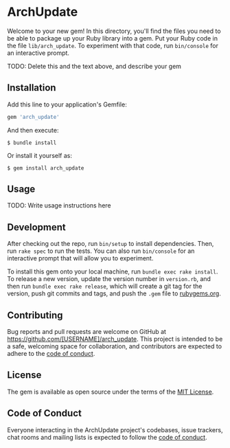 # ArchUpdate

Welcome to your new gem! In this directory, you'll find the files you need to be able to package up your Ruby library into a gem. Put your Ruby code in the file `lib/arch_update`. To experiment with that code, run `bin/console` for an interactive prompt.

TODO: Delete this and the text above, and describe your gem

## Installation

Add this line to your application's Gemfile:

```ruby
gem 'arch_update'
```

And then execute:

    $ bundle install

Or install it yourself as:

    $ gem install arch_update

## Usage

TODO: Write usage instructions here

## Development

After checking out the repo, run `bin/setup` to install dependencies. Then, run `rake spec` to run the tests. You can also run `bin/console` for an interactive prompt that will allow you to experiment.

To install this gem onto your local machine, run `bundle exec rake install`. To release a new version, update the version number in `version.rb`, and then run `bundle exec rake release`, which will create a git tag for the version, push git commits and tags, and push the `.gem` file to [rubygems.org](https://rubygems.org).

## Contributing

Bug reports and pull requests are welcome on GitHub at https://github.com/[USERNAME]/arch_update. This project is intended to be a safe, welcoming space for collaboration, and contributors are expected to adhere to the [code of conduct](https://github.com/[USERNAME]/arch_update/blob/master/CODE_OF_CONDUCT.md).


## License

The gem is available as open source under the terms of the [MIT License](https://opensource.org/licenses/MIT).

## Code of Conduct

Everyone interacting in the ArchUpdate project's codebases, issue trackers, chat rooms and mailing lists is expected to follow the [code of conduct](https://github.com/[USERNAME]/arch_update/blob/master/CODE_OF_CONDUCT.md).
